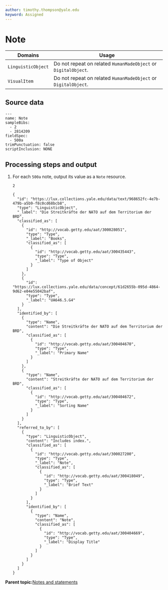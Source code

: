 ```yaml
---
author: timothy.thompson@yale.edu
keyword: Assigned
---
```


# Note

|Domains|Usage|
|-------|-----|
|`LinguisticObject`|Do not repeat on related `HumanMadeObject` or `DigitalObject`.|
|`VisualItem`|Do not repeat on related `HumanMadeObject` or `DigitalObject`.|

## Source data

```
---
name: Note
sampleBibs:
  - 2
  - 2814209
fieldSpec:
  - 500a
trimPunctuation: false
scriptInclusion: NONE
```

## Processing steps and output

1.  For each `500a` note, output its value as a `Note` resource.

    `2`

    ```
    {
      "id": "https://lux.collections.yale.edu/data/text/968652fc-4e7b-479b-a5b9-f8c0cd68bcb8",
      "type": "LinguisticObject",
      "_label": "Die Streitkräfte der NATO auf dem Territorium der BRD",
      "classified_as": [
        {
          "id": "http://vocab.getty.edu/aat/300028051",
          "type": "Type",
          "_label": "Books",
          "classified_as": [
            {
              "id": "http://vocab.getty.edu/aat/300435443",
              "type": "Type",
              "_label": "Type of Object"
            }
          ]
        },
        {
          "id": "https://lux.collections.yale.edu/data/concept/61d2655b-095d-4864-9d62-e04e55042baf",
          "type": "Type",
          "_label": "UA646.5.G4"
        }
      ],
      "identified_by": [
        {
          "type": "Name",
          "content": "Die Streitkräfte der NATO auf dem Territorium der BRD",
          "classified_as": [
            {
              "id": "http://vocab.getty.edu/aat/300404670",
              "type": "Type",
              "_label": "Primary Name"
            }
          ]
        },
        {
          "type": "Name",
          "content": "Streitkräfte der NATO auf dem Territorium der BRD",
          "classified_as": [
            {
              "id": "http://vocab.getty.edu/aat/300404672",
              "type": "Type",
              "_label": "Sorting Name"
            }
          ]
        }
      ],
      "referred_to_by": [
        {
          "type": "LinguisticObject",
          "content": "Includes index.",
          "classified_as": [
            {
              "id": "http://vocab.getty.edu/aat/300027200",
              "type": "Type",
              "_label": "Note",
              "classified_as": [
                {
                  "id": "http://vocab.getty.edu/aat/300418049",
                  "type": "Type",
                  "_label": "Brief Text"
                }
              ]
            }
          ],
          "identified_by": [
            {
              "type": "Name",
              "content": "Note",
              "classified_as": [
                {
                  "id": "http://vocab.getty.edu/aat/300404669",
                  "type": "Type",
                  "_label": "Display Title"
                }
              ]
            }
          ]
        }
      ]
    }
    ```


**Parent topic:**[Notes and statements](../../concepts/notes_and_statements.md)

